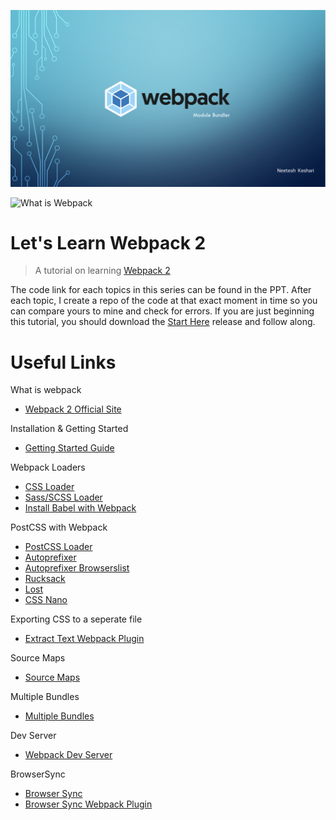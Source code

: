 ![Webpack Module Bundler](https://raw.githubusercontent.com/Neetesh971645/learn-webpack/master/learn-wepack.png)

![What is Webpack](https://github.com/Neetesh971645/learn-webpack)

# Let's Learn Webpack 2

> A tutorial on learning [Webpack 2](https://webpack.js.org)

The code link for each topics in this series can be found in the PPT. After each topic, I create a repo of the code at that exact moment in time so you can compare yours to mine and check for errors. If you are just beginning this tutorial, you should download the [Start Here](https://github.com/Neetesh971645/learn-webpack/blob/master/learn-webpack_v1.0.zip) release and follow along.

# Useful Links


What is webpack
  - [Webpack 2 Official Site](https://webpack.js.org/)

Installation & Getting Started
  - [Getting Started Guide](https://webpack.js.org/guides/getting-started/)

Webpack Loaders
  - [CSS Loader](https://webpack.js.org/guides/asset-management/)
  - [Sass/SCSS Loader](https://webpack.js.org/loaders/sass-loader/)
  - [Install Babel with Webpack](https://babeljs.io/docs/setup/#installation)

PostCSS with Webpack
  - [PostCSS Loader](https://webpack.js.org/loaders/postcss-loader/)
  - [Autoprefixer](https://github.com/postcss/autoprefixer)
  - [Autoprefixer Browserslist](https://github.com/ai/browserslist#queries)
  - [Rucksack](https://www.rucksackcss.org/)
  - [Lost](http://lostgrid.org/)
  - [CSS Nano](http://cssnano.co/)

Exporting CSS to a seperate file
  - [Extract Text Webpack Plugin](https://webpack.js.org/plugins/extract-text-webpack-plugin/)

Source Maps
  - [Source Maps](https://webpack.js.org/guides/development/#using-source-maps)

Multiple Bundles
  - [Multiple Bundles](https://webpack.js.org/guides/output-management/)

Dev Server
  - [Webpack Dev Server](https://webpack.js.org/guides/development/#using-webpack-dev-server)

BrowserSync
  - [Browser Sync](https://www.browsersync.io/)
  - [Browser Sync Webpack Plugin](https://github.com/Neetesh971645/browsersync)